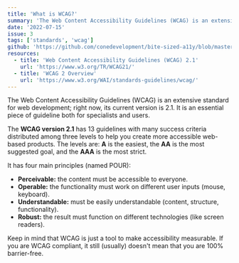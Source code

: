```yaml
---
title: 'What is WCAG?'
summary: 'The Web Content Accessibility Guidelines (WCAG) is an extensive standard for web development; right now, its current version is 2.1.'
date: '2022-07-15'
issue: 3
tags: ['standards', 'wcag']
github: 'https://github.com/conedevelopment/bite-sized-a11y/blob/master/src/posts/what-is-wcag.md'
resources:
  - title: 'Web Content Accessibility Guidelines (WCAG) 2.1'
    url: 'https://www.w3.org/TR/WCAG21/'
  - title: 'WCAG 2 Overview'
    url: 'https://www.w3.org/WAI/standards-guidelines/wcag/'
---
```


The Web Content Accessibility Guidelines (WCAG) is an extensive standard for web development; right now, its current version is 2.1. It is an essential piece of guideline both for specialists and users.

The **WCAG version 2.1** has 13 guidelines with many success criteria distributed among three levels to help you create more accessible web-based products. The levels are: **A** is the easiest, the **AA** is the most suggested goal, and the **AAA** is the most strict.

It has four main principles (named POUR):
- **Perceivable:** the content must be accessible to everyone.
- **Operable:** the functionality must work on different user inputs (mouse, keyboard).
- **Understandable:** must be easily understandable (content, structure, functionality).
- **Robust:** the result must function on different technologies (like screen readers).

Keep in mind that WCAG is just a tool to make accessibility measurable. If you are WCAG compliant, it still (usually) doesn't mean that you are 100% barrier-free.
